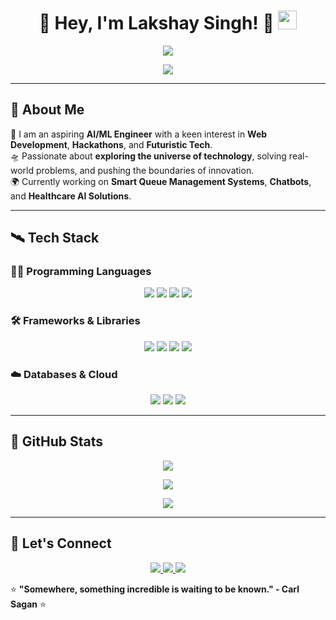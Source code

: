 <h1 align="center">
🌌 Hey, I'm Lakshay Singh! 🚀
  <img src="https://media.giphy.com/media/hvRJCLFzcasrR4ia7z/giphy.gif" width="30">
</h1>

<p align="center">
  <img src="https://komarev.com/ghpvc/?username=lakshaysingh&label=Profile%20Views&color=blueviolet&style=flat" />
</p>

<p align="center">
  <a href="https://github.com/DenverCoder1/readme-typing-svg">
    <img src="https://readme-typing-svg.herokuapp.com?color=36BCF7&center=true&lines=AI+%7C+ML+Enthusiast;Web+Developer;Techfest+Organizer;Passionate+about+Space+and+Innovation">
  </a>
</p>

---

## 🌠 About Me

🚀 I am an aspiring **AI/ML Engineer** with a keen interest in **Web Development**, **Hackathons**, and **Futuristic Tech**.  
🛸 Passionate about **exploring the universe of technology**, solving real-world problems, and pushing the boundaries of innovation.  
🌍 Currently working on **Smart Queue Management Systems**, **Chatbots**, and **Healthcare AI Solutions**.  

---

## 🛰️ Tech Stack

### 🧑‍💻 Programming Languages
<p align="center">
  <img src="https://img.shields.io/badge/Python-3776AB?logo=python&logoColor=white" />
  <img src="https://img.shields.io/badge/JavaScript-F7DF1E?logo=javascript&logoColor=black" />
  <img src="https://img.shields.io/badge/Java-007396?logo=java&logoColor=white" />
  <img src="https://img.shields.io/badge/C++-00599C?logo=c%2B%2B&logoColor=white" />
</p>

### 🛠️ Frameworks & Libraries
<p align="center">
  <img src="https://img.shields.io/badge/React-20232A?logo=react&logoColor=61DAFB" />
  <img src="https://img.shields.io/badge/Node.js-339933?logo=node.js&logoColor=white" />
  <img src="https://img.shields.io/badge/TensorFlow-FF6F00?logo=tensorflow&logoColor=white" />
  <img src="https://img.shields.io/badge/Keras-D00000?logo=keras&logoColor=white" />
</p>

### ☁️ Databases & Cloud
<p align="center">
  <img src="https://img.shields.io/badge/MongoDB-47A248?logo=mongodb&logoColor=white" />
  <img src="https://img.shields.io/badge/MySQL-4479A1?logo=mysql&logoColor=white" />
  <img src="https://img.shields.io/badge/Firebase-FFCA28?logo=firebase&logoColor=black" />
</p>

---

## 🚀 GitHub Stats
<p align="center">
  <img src="https://github-readme-streak-stats.herokuapp.com/?user=lakshaysingh&theme=tokyonight&hide_border=true" />
</p>

<p align="center">
  <img src="https://github-readme-stats.vercel.app/api?username=lakshaysingh&show_icons=true&theme=tokyonight&hide_border=true" />
</p>

<p align="center">
  <img src="https://github-readme-stats.vercel.app/api/top-langs/?username=lakshaysingh&layout=compact&theme=tokyonight&hide_border=true" />
</p>

---

## 🌌 Let's Connect
<p align="center">
  <a href="https://linkedin.com/in/lakshaysingh">
    <img src="https://img.shields.io/badge/LinkedIn-0A66C2?logo=linkedin&logoColor=white" />
  </a>
  <a href="mailto:lakshay.singh@example.com">
    <img src="https://img.shields.io/badge/Gmail-D14836?logo=gmail&logoColor=white" />
  </a>
  <a href="https://github.com/lakshaysingh">
    <img src="https://img.shields.io/badge/GitHub-181717?logo=github&logoColor=white" />
  </a>
</p>

⭐ **"Somewhere, something incredible is waiting to be known." - Carl Sagan** ⭐
